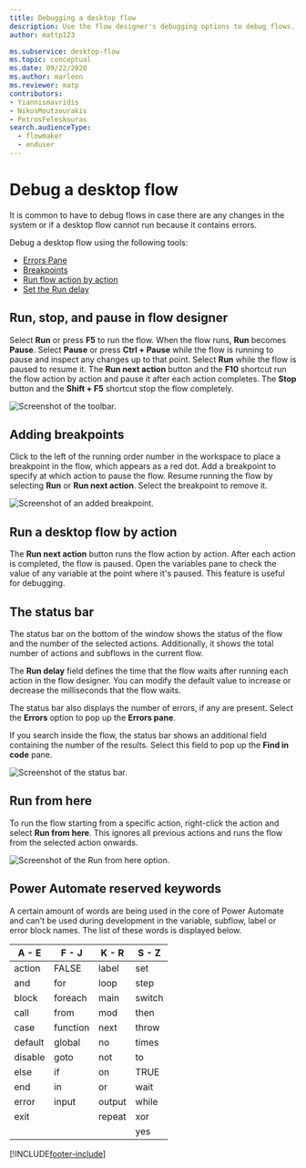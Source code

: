 ```yaml
---
title: Debugging a desktop flow
description: Use the flow designer's debugging options to debug flows.
author: mattp123

ms.subservice: desktop-flow
ms.topic: conceptual
ms.date: 09/22/2020
ms.author: marleon
ms.reviewer: matp
contributors:
- Yiannismavridis
- NikosMoutzourakis
- PetrosFeleskouras
search.audienceType: 
  - flowmaker
  - enduser
---
```


# Debug a desktop flow



It is common to have to debug flows in case there are any changes in the system or if a desktop flow cannot run because it contains errors. 
<!--note from editor: It would be good to link to the topics about these things. -->

Debug a desktop flow using the following tools:
* [Errors Pane](errors.md)
* [Breakpoints](#adding-breakpoints)
* [Run flow action by action](#run-a-desktop-flow-by-action)
* [Set the Run delay](#the-status-bar)

## Run, stop, and pause in flow designer

Select **Run** or press **F5** to run the flow. When the flow runs, **Run** becomes **Pause**. Select **Pause** or press **Ctrl + Pause** while the flow is running to pause and inspect any changes up to that point. Select **Run** while the flow is paused to resume it. The **Run next action** button and the **F10** shortcut run the flow action by action and pause it after each action completes. The **Stop** button and the **Shift + F5** shortcut stop the flow completely.

![Screenshot of the toolbar.](media/run-stop-pause/toolbar.png)

## Adding breakpoints

Click to the left of the running order number in the workspace to place a breakpoint in the flow, which appears as a red dot. Add a breakpoint to specify at which action to pause the flow. Resume running the flow by selecting **Run** or **Run next action**. Select the breakpoint to remove it.

![Screenshot of an added breakpoint.](media/adding-breakpoints/add-breakpoint.png)

## Run a desktop flow by action

The **Run next action** button runs the flow action by action. After each action is completed, the flow is paused. Open the variables pane to check the value of any variable at the point where it's paused. This feature is useful for debugging.

## The status bar

The status bar on the bottom of the window shows the status of the flow and the number of the selected actions. Additionally, it shows the total number of actions and subflows in the current flow. 

The **Run delay** field defines the time that the flow waits after running each action in the flow designer. You can modify the default value to increase or decrease the milliseconds that the flow waits.

The status bar also displays the number of errors, if any are present. Select the **Errors** option to pop up the **Errors pane**. 

If you search inside the flow, the status bar shows an additional field containing the number of the results. Select this field to pop up the **Find in code** pane.

![Screenshot of the status bar.](media/status-bar/status-bar.png)

## Run from here

To run the flow starting from a specific action, right-click the action and select **Run from here**. This ignores all previous actions and runs the flow from the selected action onwards.

![Screenshot of the Run from here option.](media/run-stop-pause/run-from-here.png)

## Power Automate reserved keywords

A certain amount of words are being used in the core of Power Automate and can't be used during development in the variable, subflow, label or error block names.
The list of these words is displayed below.

A - E|F - J|K - R|S - Z
----|-----|-----|-----
action | FALSE | label | set
and | for | loop | step
block | foreach | main | switch
call | from | mod | then
case | function | next | throw
default | global | no | times
disable | goto | not | to
else | if | on | TRUE
end | in | or | wait
error | input | output | while
exit |  | repeat | xor
|  |  |  | yes




[!INCLUDE[footer-include](../includes/footer-banner.md)]
